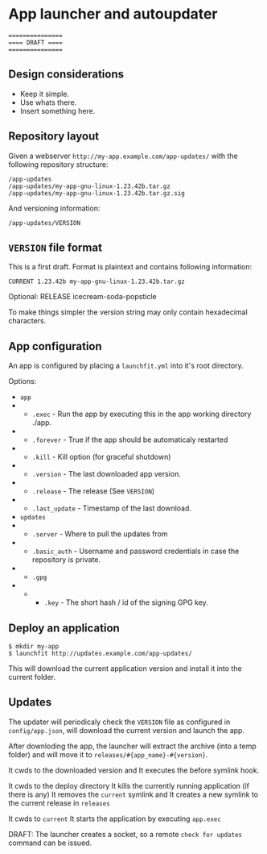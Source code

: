 
# App launcher and autoupdater

    ===============
    ==== DRAFT ====
    ===============

## Design considerations

* Keep it simple.
* Use whats there.
* Insert something here.

## Repository layout

Given a webserver `http://my-app.example.com/app-updates/` with the following 
repository structure:

    /app-updates
    /app-updates/my-app-gnu-linux-1.23.42b.tar.gz
    /app-updates/my-app-gnu-linux-1.23.42b.tar.gz.sig

And versioning information:

    /app-updates/VERSION


## `VERSION` file format

This is a first draft.
Format is plaintext and contains following information:

    CURRENT 1.23.42b my-app-gnu-linux-1.23.42b.tar.gz
    
Optional:
    RELEASE icecream-soda-popsticle

To make things simpler the version string may only contain 
hexadecimal characters.


## App configuration

An app is configured by placing a `launchfit.yml` into it's root directory.

Options:

* `app`
* * `.exec`     - Run the app by executing this in the app working directory ./app.
* * `.forever`  - True if the app should be automaticaly restarted
* * `.kill`     - Kill option (for graceful shutdown)
* * `.version`  - The last downloaded app version.
* * `.release`  - The release (See `VERSION`)
* * `.last_update` - Timestamp of the last download.
* `updates`
* * `.server` - Where to pull the updates from
* * `.basic_auth` - Username and password credentials in case the repository is private.
* * `.gpg`
* * * `.key` - The short hash / id of the signing GPG key.

## Deploy an application
    
    $ mkdir my-app
    $ launchfit http://updates.example.com/app-updates/
    
This will download the current application version
and install it into the current folder.

## Updates

The updater will periodicaly check the `VERSION` file as configured
in `config/app.json`, will download the current version
and launch the app.

After downloding the app, the launcher will extract the archive (into 
a temp folder) and will move it to `releases/#{app_name}-#{version}`.

It cwds to the downloaded version and
It executes the before symlink hook.

It cwds to the deploy directory
It kills the currently running application (if there is any)
It removes the `current` symlink and
It creates a new symlink to the current release in `releases`

It cwds to `current`
It starts the application by executing `app.exec`


DRAFT:
The launcher creates a socket, so a remote `check for updates` command
can be issued.




